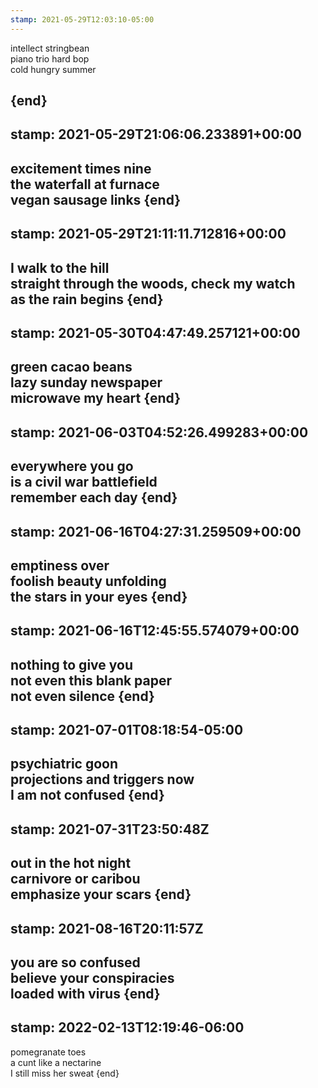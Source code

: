 ```yaml
---
stamp: 2021-05-29T12:03:10-05:00
---
```

intellect stringbean  
piano trio hard bop  
cold hungry summer

{end}
---
stamp: 2021-05-29T21:06:06.233891+00:00
---
excitement times nine  
the waterfall at furnace  
vegan sausage links
{end}
---
stamp: 2021-05-29T21:11:11.712816+00:00
---
I walk to the hill  
straight through the woods, check my watch  
as the rain begins
{end}
---
stamp: 2021-05-30T04:47:49.257121+00:00
---
green cacao beans  
lazy sunday newspaper  
microwave my heart 
{end}
---
stamp: 2021-06-03T04:52:26.499283+00:00
---
everywhere you go  
is a civil war battlefield  
remember each day
{end}
---
stamp: 2021-06-16T04:27:31.259509+00:00
---
emptiness over  
foolish beauty unfolding  
the stars in your eyes
{end}
---
stamp: 2021-06-16T12:45:55.574079+00:00
---
nothing to give you  
not even this blank paper  
not even silence
{end}
---
stamp: 2021-07-01T08:18:54-05:00
---
psychiatric goon  
projections and triggers now  
I am not confused
{end}
---
stamp: 2021-07-31T23:50:48Z
---
out in the hot night  
carnivore or caribou  
emphasize your scars
{end}
---
stamp: 2021-08-16T20:11:57Z
---
you are so confused  
believe your conspiracies  
loaded with virus
{end}
---
stamp: 2022-02-13T12:19:46-06:00
---
pomegranate toes  
a cunt like a nectarine  
I still miss her sweat
{end}

